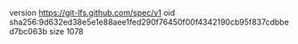 version https://git-lfs.github.com/spec/v1
oid sha256:9d632ed38e5e1e88aee1fed290f76450f00f4342190cb95f837cdbbed7bc063b
size 1078
